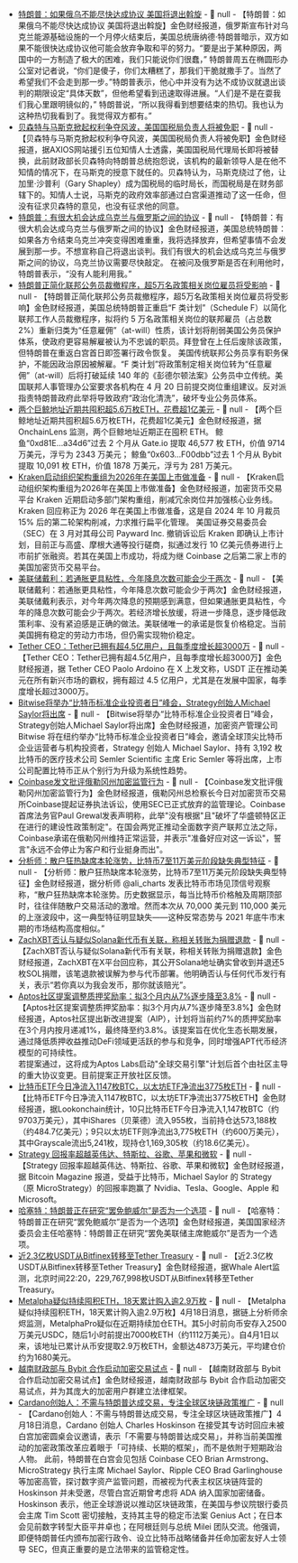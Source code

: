 - [特朗普：如果俄乌不能尽快达成协议 美国将退出斡旋](https://flash.jin10.com/detail/20250419021150733800) - 📰 null - 【特朗普：如果俄乌不能尽快达成协议 美国将退出斡旋】金色财经报道，俄罗斯宣布针对乌克兰能源基础设施的一个月停火结束后，美国总统唐纳德·特朗普暗示，双方如果不能很快达成协议他可能会放弃争取和平的努力。“要是出于某种原因，两国中的一方制造了极大的困难，我们只能说你们很蠢，” 特朗普周五在椭圆形办公室对记者说，“你们是傻子，你们太糟糕了，那我们干脆就撒手了。当然了希望我们不会走到那一步。”特朗普表示，他心中并没有为达不成协议就退出谈判的期限设定“具体天数”，但他希望看到迅速取得进展。“人们是不是在耍我们我心里跟明镜似的，” 特朗普说，“所以我得看到想要结束的热切。我也认为这种热切我看到了。我觉得双方都有。”
- [贝森特与马斯克掀起权利争夺风波，美国国税局负责人将被免职](https://flash.jin10.com/detail/20250419011217411800) - 📰 null - 【贝森特与马斯克掀起权利争夺风波，美国国税局负责人将被免职】金色财经报道，据AXIOS网站援引五位知情人士透露，美国国税局代理局长即将被替换，此前财政部长贝森特向特朗普总统抱怨说，该机构的最新领导人是在他不知情的情况下，在马斯克的授意下就任的。贝森特认为，马斯克绕过了他，让加里·沙普利（Gary Shapley）成为国税局的临时局长，而国税局是在财务部辖下的。知情人士说，马斯克的政府效率部通过白宫渠道推动了这一任命，但没有征求贝森特的意见，也没有征求他的同意。
- [特朗普：有很大机会达成乌克兰与俄罗斯之间的协议](https://flash.jin10.com/detail/20250419005038186800) - 📰 null - 【特朗普：有很大机会达成乌克兰与俄罗斯之间的协议】金色财经报道，美国总统特朗普：如果各方令结束乌克兰冲突变得困难重重，我将选择放弃，但希望事情不会发展到那一步。不想宣称自己将退出谈判。我们有很大的机会达成乌克兰与俄罗斯之间的协议，乌克兰协议需要尽快敲定。 
在被问及俄罗斯是否在利用他时，特朗普表示，“没有人能利用我。”
- [特朗普正简化联邦公务员裁撤程序，超5万名政策相关岗位雇员将受影响](https://www.axios.com/2025/04/18/schedule-f-trump-federal-workers) - 📰 null - 【特朗普正简化联邦公务员裁撤程序，超5万名政策相关岗位雇员将受影响】金色财经报道，美国总统特朗普正重启“F 类计划”（Schedule F）以简化联邦工作人员裁撤程序，拟将约 5 万名政策相关岗位的联邦雇员（占总数 2%）重新归类为“任意雇佣”（at-will）性质，该计划将削弱美国公务员保护体系，使政府更容易解雇被认为不忠诚的职员。拜登曾在上任后废除该政策，但特朗普在重返白宫首日即签署行政令恢复。 
美国传统联邦公务员享有职务保护，不能因政治原因被解雇。“F 类计划”将政策制定相关岗位转为“任意雇佣”（at-will）后将打破延续 140 年的《彭德尔顿法案》公务员中立传统。美国联邦人事管理办公室要求各机构在 4 月 20 日前提交岗位重组建议。反对派指责特朗普政府此举将导致政府“政治化清洗”，破坏专业公务员体系。
- [两个巨鲸地址近期共囤积超5.6万枚ETH，花费超1亿美元](https://x.com/OnchainLens/status/1913263329742868620) - 📰 null - 【两个巨鲸地址近期共囤积超5.6万枚ETH，花费超1亿美元】金色财经报道，据 OnchainLens 监测，两个巨鲸地址近期正在囤积 ETH。 
鲸鱼“0xd81E...a34d6”过去 2 个月从 Gate.io 提取 46,577 枚 ETH，价值 9714 万美元，浮亏为 2343 万美元； 
鲸鱼“0x603...F00dbb”过去 1 个月从 Bybit 提取 10,091 枚 ETH，价值 1878 万美元，浮亏为 281 万美元。
- [Kraken启动组织架构重组为2026年在美国上市做准备](https://decrypt.co/315352/kraken-reorganizes-staff-wall-street-debut) - 📰 null - 【Kraken启动组织架构重组为2026年在美国上市做准备】金色财经报道，加密货币交易平台 Kraken 近期启动多部门架构重组，削减冗余岗位并加强核心业务线。Kraken 回应称正为 2026 年在美国上市做准备，这是自 2024 年 10 月裁员 15% 后的第二轮架构削减，力求推行扁平化管理。 
美国证券交易委员会（SEC）在 3 月对其母公司 Payward Inc. 撤销诉讼后 Kraken 即确认上市计划，目前正与高盛、摩根大通等投行磋商，拟通过发行 10 亿美元债券进行上市前扩张融资。若其在美国上市成功，将成为继 Coinbase 之后第二家上市的美国加密货币交易平台。
- [美联储戴利：若通胀更具粘性，今年降息次数可能会少于两次](https://flash.jin10.com/detail/20250418234708235800) - 📰 null - 【美联储戴利：若通胀更具粘性，今年降息次数可能会少于两次】金色财经报道，美联储戴利表示，对今年两次降息的预期感到满意，但如果通胀更具粘性，今年的降息次数可能会少于两次。若经济增长放缓，将进一步降息，逐步降低政策利率、没有紧迫感是正确的做法。美联储唯一的承诺是恢复价格稳定。当前美国拥有稳定的劳动力市场，但仍需实现物价稳定。
- [Tether CEO：Tether已拥有超4.5亿用户，且每季度增长超3000万](https://x.com/paoloardoino/status/1913256690633392378) - 📰 null - 【Tether CEO：Tether已拥有超4.5亿用户，且每季度增长超3000万】金色财经报道，据 Tether CEO Paolo Ardoino 在 X 上发文称，USDT 正在推动美元在所有新兴市场的霸权，拥有超过 4.5 亿用户，尤其是在发展中国家，每季度增长超过3000万。
- [Bitwise将举办“比特币标准企业投资者日”峰会，Strategy创始人Michael Saylor将出席](https://x.com/BitwiseInvest/status/1913243297096626398) - 📰 null - 【Bitwise将举办“比特币标准企业投资者日”峰会，Strategy创始人Michael Saylor将出席】金色财经报道，加密资产管理公司 Bitwise 将在纽约举办“比特币标准企业投资者日”峰会，邀请全球顶尖比特币企业运营者与机构投资者，Strategy 创始人 Michael Saylor、持有 3,192 枚比特币的医疗技术公司 Semler Scientific 主席 Eric Semler 等将出席，上市公司配置比特币正从个别行为升级为系统性趋势。
- [Coinbase发文批评俄勒冈州加密监管行为](https://www.coinbase.com/blog/oregon-is-trying-to-revive-regulation-by-enforcement?__cf_chl_f_tk=NS43xUOimmx7Tczqj2trI4p.OoNd9rMH3032N76mRyI-1744990043-1.0.1.1-FqGFENx3OmfqUutwVYoHR165h2twmRF_6yb7uU9_9QU) - 📰 null - 【Coinbase发文批评俄勒冈州加密监管行为】金色财经报道，俄勒冈州总检察长今日对加密货币交易所Coinbase提起证券执法诉讼，使用SEC已正式放弃的监管理论。Coinbase首席法务官Paul Grewal发表声明称，此举"没有根据"且"破坏了华盛顿特区正在进行的建设性政策制定"。在国会两党正推动全面数字资产联邦立法之际，Coinbase承诺在俄勒冈州维持正常运营，并表示"准备好应对这一诉讼"，誓言"永远不会停止为客户和行业挺身而出"。
- [分析师：散户狂热缺席本轮涨势，比特币7至11万美元阶段缺失典型特征](https://x.com/ali_charts/status/1913248403397414984) - 📰 null - 【分析师：散户狂热缺席本轮涨势，比特币7至11万美元阶段缺失典型特征】金色财经报道，据分析师 @ali_charts 发表比特币市场见顶信号观察称，“散户狂热缺席本轮涨势。历史数据显示，每当比特币价格触及周期顶部时，往往伴随散户交易活动的激增。然而本次从 70,000 美元到 110,000 美元的上涨波段中，这一典型特征明显缺失——这种反常态势与 2021 年底牛市末期的市场结构高度相似。”
- [ZachXBT否认与疑似Solana新代币有关联，称相关转账为捐赠退款](https://x.com/zachxbt/status/1913239853061276021) - 📰 null - 【ZachXBT否认与疑似Solana新代币有关联，称相关转账为捐赠退款】金色财经报道，ZachXBT在X平台回应称，其公开Solana地址确实曾收到并退还5枚SOL捐赠，该笔退款被误解为参与代币部署。他明确否认与任何代币发行有关，表示“若你真以为我会发币，那你就该赔光”。
- [Aptos社区提案调整质押奖励率：拟3个月内从7%逐步降至3.8%](https://github.com/aptos-foundation/AIPs/blob/main/aips/aip-119.md) - 📰 null - 【Aptos社区提案调整质押奖励率：拟3个月内从7%逐步降至3.8%】金色财经报道，Aptos社区提出新改进提案（AIP），计划将当前约7%的质押奖励率在3个月内按月递减1%，最终降至约3.8%。该提案旨在优化生态长期发展，通过降低质押收益推动DeFi领域更活跃的参与和竞争，同时增强APT代币经济模型的可持续性。   
若提案通过，这将成为Aptos Labs启动"全球交易引擎"计划后首个由社区主导的重大协议变更。目前提案正开放社区反馈。
- [比特币ETF今日净流入1147枚BTC，以太坊ETF净流出3775枚ETH](https://x.com/lookonchain/status/1913250033472078183) - 📰 null - 【比特币ETF今日净流入1147枚BTC，以太坊ETF净流出3775枚ETH】金色财经报道，据Lookonchain统计，10只比特币ETF今日净流入1,147枚BTC（约9703万美元），其中iShares（贝莱德）流入955枚，当前持仓达573,188枚（约484.7亿美元）；9只以太坊ETF则净流出3,775枚ETH（约600万美元），其中Grayscale流出5,241枚，现持仓1,169,305枚（约18.6亿美元）。
- [Strategy 回报率超越英伟达、特斯拉、谷歌、苹果和微软](https://x.com/BitcoinMagazine/status/1913237271236456816) - 📰 null - 【Strategy 回报率超越英伟达、特斯拉、谷歌、苹果和微软】金色财经报道，据 Bitcoin Magazine 报道，受益于比特币，Michael Saylor 的 Strategy （原 MicroStrategy）的回报率跑赢了 Nvidia、Tesla、Google、Apple 和 Microsoft。
- [哈塞特：特朗普正在研究“罢免鲍威尔”是否为一个选项]() - 📰 null - 【哈塞特：特朗普正在研究“罢免鲍威尔”是否为一个选项】金色财经报道，美国国家经济委员会主任哈塞特：特朗普正在研究“罢免美联储主席鲍威尔”是否为一个选项。
- [近2.3亿枚USDT从Bitfinex转移至Tether Treasury]() - 📰 null - 【近2.3亿枚USDT从Bitfinex转移至Tether Treasury】金色财经报道，据Whale Alert监测，北京时间22:20，229,767,998枚USDT从Bitfinex转移至Tether Treasury。
- [Metalpha疑似持续囤积ETH，18天累计购入逾2.9万枚]() - 📰 null - 【Metalpha疑似持续囤积ETH，18天累计购入逾2.9万枚】4月18日消息，据链上分析师余烬监测，MetalphaPro疑似在近期持续加仓ETH。其5小时前向币安存入2500万美元USDC，随后1小时前提出7000枚ETH（约1112万美元）。自4月1日以来，该地址已累计从币安提取2.9万枚ETH，金额达4873万美元，平均建仓价约为1680美元。
- [越南财政部与 Bybit 合作启动加密交易试点](https://x.com/Cointelegraph/status/1913231217354236199) - 📰 null - 【越南财政部与 Bybit 合作启动加密交易试点】金色财经报道，越南财政部与 Bybit 合作启动加密交易试点，并为其庞大的加密用户群建立法律框架。
- [Cardano创始人：不需与特朗普达成交易，专注全球区块链政策推广](https://www.dlnews.com/articles/people-culture/why-cardanos-charles-hoskinson-isnt-miffed-by-white-house-snub-i-dont-need-to-make-a-deal-with-trump/) - 📰 null - 【Cardano创始人：不需与特朗普达成交易，专注全球区块链政策推广】4月18日消息，Cardano 创始人 Charles Hoskinson 在接受其专访时回应未被白宫加密圆桌会议邀请，表示「不需要与特朗普达成交易」，并称当前美国推动的加密政策改革应着眼于「可持续、长期的框架」，而不是依附于短期政治人物。 
此前，特朗普在白宫会见包括 Coinbase CEO Brian Armstrong、MicroStrategy 执行主席 Michael Saylor、Ripple CEO Brad Garlinghouse 等加密高管，探讨数字资产监管问题，而被视为代表主权区块链阵营的 Hoskinson 并未受邀，尽管白宫近期曾考虑将 ADA 纳入国家加密储备。 
Hoskinson 表示，他正全球游说以推动区块链政策，在美国与参议院银行委员会主席 Tim Scott 密切接触，支持其主导的稳定币法案 Genius Act；在日本会见前数字转型大臣平井卓也；在阿根廷则与总统 Milei 团队交流。他强调，即便特朗普任内颁布加密行政令、设立比特币战略储备并任命加密友好人士领导 SEC，但真正重要的是立法带来的监管稳定性。
